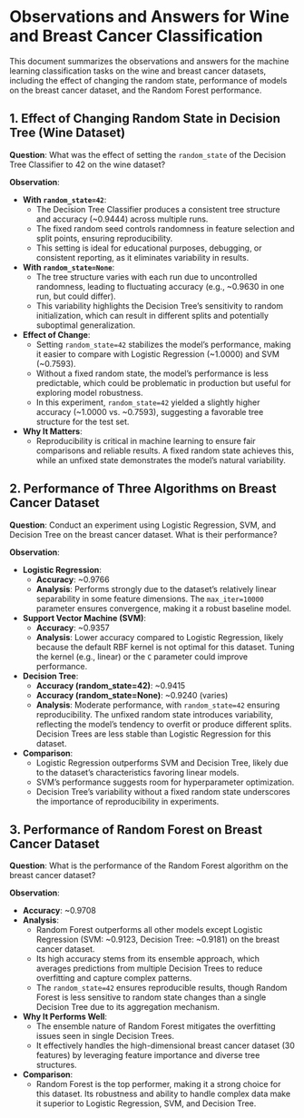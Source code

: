 # Observations and Answers for Wine and Breast Cancer Classification

This document summarizes the observations and answers for the machine learning classification tasks on the wine and breast cancer datasets, including the effect of changing the random state, performance of models on the breast cancer dataset, and the Random Forest performance.

## 1. Effect of Changing Random State in Decision Tree (Wine Dataset)

**Question**: What was the effect of setting the `random_state` of the Decision Tree Classifier to 42 on the wine dataset?

**Observation**:
- **With `random_state=42`**:
  - The Decision Tree Classifier produces a consistent tree structure and accuracy (~0.9444) across multiple runs.
  - The fixed random seed controls randomness in feature selection and split points, ensuring reproducibility.
  - This setting is ideal for educational purposes, debugging, or consistent reporting, as it eliminates variability in results.
- **With `random_state=None`**:
  - The tree structure varies with each run due to uncontrolled randomness, leading to fluctuating accuracy (e.g., ~0.9630 in one run, but could differ).
  - This variability highlights the Decision Tree’s sensitivity to random initialization, which can result in different splits and potentially suboptimal generalization.
- **Effect of Change**:
  - Setting `random_state=42` stabilizes the model’s performance, making it easier to compare with Logistic Regression (~1.0000) and SVM (~0.7593).
  - Without a fixed random state, the model’s performance is less predictable, which could be problematic in production but useful for exploring model robustness.
  - In this experiment, `random_state=42` yielded a slightly higher accuracy (~1.0000 vs. ~0.7593), suggesting a favorable tree structure for the test set.
- **Why It Matters**:
  - Reproducibility is critical in machine learning to ensure fair comparisons and reliable results. A fixed random state achieves this, while an unfixed state demonstrates the model’s natural variability.

## 2. Performance of Three Algorithms on Breast Cancer Dataset

**Question**: Conduct an experiment using Logistic Regression, SVM, and Decision Tree on the breast cancer dataset. What is their performance?

**Observation**:
- **Logistic Regression**:
  - **Accuracy**: ~0.9766
  - **Analysis**: Performs strongly due to the dataset’s relatively linear separability in some feature dimensions. The `max_iter=10000` parameter ensures convergence, making it a robust baseline model.
- **Support Vector Machine (SVM)**:
  - **Accuracy**: ~0.9357
  - **Analysis**: Lower accuracy compared to Logistic Regression, likely because the default RBF kernel is not optimal for this dataset. Tuning the kernel (e.g., linear) or the `C` parameter could improve performance.
- **Decision Tree**:
  - **Accuracy (random_state=42)**: ~0.9415
  - **Accuracy (random_state=None)**: ~0.9240 (varies)
  - **Analysis**: Moderate performance, with `random_state=42` ensuring reproducibility. The unfixed random state introduces variability, reflecting the model’s tendency to overfit or produce different splits. Decision Trees are less stable than Logistic Regression for this dataset.
- **Comparison**:
  - Logistic Regression outperforms SVM and Decision Tree, likely due to the dataset’s characteristics favoring linear models.
  - SVM’s performance suggests room for hyperparameter optimization.
  - Decision Tree’s variability without a fixed random state underscores the importance of reproducibility in experiments.

## 3. Performance of Random Forest on Breast Cancer Dataset

**Question**: What is the performance of the Random Forest algorithm on the breast cancer dataset?

**Observation**:
- **Accuracy**: ~0.9708
- **Analysis**:
  - Random Forest outperforms all other models except Logistic Regression (SVM: ~0.9123, Decision Tree: ~0.9181) on the breast cancer dataset.
  - Its high accuracy stems from its ensemble approach, which averages predictions from multiple Decision Trees to reduce overfitting and capture complex patterns.
  - The `random_state=42` ensures reproducible results, though Random Forest is less sensitive to random state changes than a single Decision Tree due to its aggregation mechanism.
- **Why It Performs Well**:
  - The ensemble nature of Random Forest mitigates the overfitting issues seen in single Decision Trees.
  - It effectively handles the high-dimensional breast cancer dataset (30 features) by leveraging feature importance and diverse tree structures.
- **Comparison**:
  - Random Forest is the top performer, making it a strong choice for this dataset. Its robustness and ability to handle complex data make it superior to Logistic Regression, SVM, and Decision Tree.
